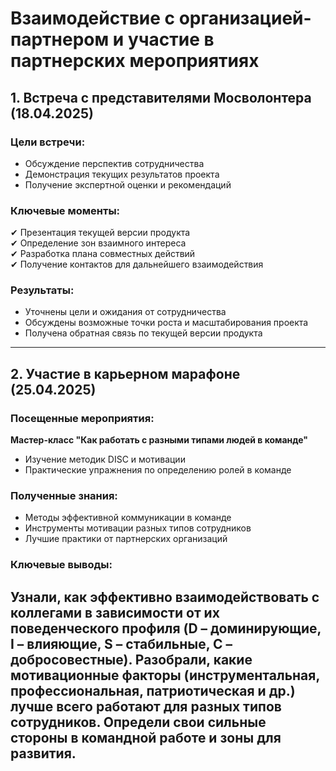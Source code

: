 # Взаимодействие с организацией-партнером и участие в партнерских мероприятиях

## 1. Встреча с представителями Мосволонтера (18.04.2025)

### Цели встречи:
- Обсуждение перспектив сотрудничества
- Демонстрация текущих результатов проекта
- Получение экспертной оценки и рекомендаций

### Ключевые моменты:
✔ Презентация текущей версии продукта  
✔ Определение зон взаимного интереса  
✔ Разработка плана совместных действий  
✔ Получение контактов для дальнейшего взаимодействия

### Результаты:
- Уточнены цели и ожидания от сотрудничества
- Обсуждены возможные точки роста и масштабирования проекта
- Получена обратная связь по текущей версии продукта

---

## 2. Участие в карьерном марафоне (25.04.2025)

### Посещенные мероприятия:
**Мастер-класс "Как работать с разными типами людей в команде"**
   - Изучение методик DISC и мотивации
   - Практические упражнения по определению ролей в команде

### Полученные знания:
- Методы эффективной коммуникации в команде
- Инструменты мотивации разных типов сотрудников
- Лучшие практики от партнерских организаций

### Ключевые выводы:
Узнали, как эффективно взаимодействовать с коллегами в зависимости от их поведенческого профиля (D – доминирующие, I – влияющие, S – стабильные, C – добросовестные).
Разобрали, какие мотивационные факторы (инструментальная, профессиональная, патриотическая и др.) лучше всего работают для разных типов сотрудников.
Определи свои сильные стороны в командной работе и зоны для развития.
---

